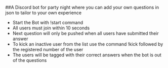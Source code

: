 ##A Discord bot for party night where you can add your own questions in json to tailor to your own experience
- Start the Bot with !start command 
- All users must join within 10 seconds
- Next question will only be pushed when all users have submitted their answer
- To kick an inactive user from the list use the command !kick followed by the registered number of the user 
- The users will be tagged with their correct answers when the bot is out of the questions
